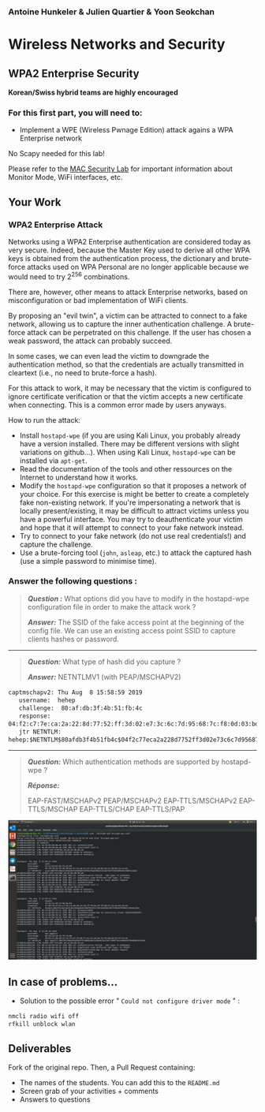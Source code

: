 ### Antoine Hunkeler & Julien Quartier & Yoon Seokchan

# Wireless Networks and Security

## WPA2 Enterprise Security

__Korean/Swiss hybrid teams are highly encouraged__

### For this first part, you will need to:

- Implement a WPE (Wireless Pwnage Edition) attack agains a WPA Enterprise network

No Scapy needed for this lab!

Please refer to the [MAC Security Lab](https://github.com/arubinst/SU19-WLANSec-Lab1-MAC) for important information about Monitor Mode, WiFi interfaces, etc.

## Your Work


### WPA2 Enterprise Attack

Networks using a WPA2 Enterprise authentication are considered today as very secure. Indeed, because the Master Key used to derive all other WPA keys is obtained from the authentication process, the dictionary and brute-force attacks used on WPA Personal are no longer applicable because we would need to try 2<sup>256</sup> combinations.

There are, however, other means to attack Enterprise networks, based on misconfiguration or bad implementation of WiFi clients.

By proposing an "evil twin", a victim can be attracted to connect to a fake network, allowing us to capture the inner authentication challenge. A brute-force attack can be perpetrated on this challenge. If the user has chosen a weak password, the attack can probably succeed. 

In some cases, we can even lead the victim to downgrade the authentication method, so that the credentials are actually transmitted in cleartext (i.e., no need to brute-force a hash).

For this attack to work, it may be necessary that the victim is configured to ignore certificate verification or that the victim accepts a new certificate when connecting. This is a common error made by users anyways.

How to run the attack:

- Install ```hostapd-wpe``` (if you are using Kali Linux, you probably already have a version installed. There may be different versions with slight variations on github...). When using Kali Linux, ```hostapd-wpe``` can be installed via ```apt-get```. 
- Read the documentation of the tools and other ressources on the Internet to understand how it works.
- Modify the ```hostapd-wpe``` configuration so that it proposes a network of your choice. For this exercise is might be better to create a completely fake non-existing network. If you're impersonating a network that is locally present/existing, it may be difficult to attract victims unless you have a powerful interface. You may try to deauthenticate your victim and hope that it will attempt to connect to your fake network instead. 
- Try to connect to your fake network (do not use real credentials!) and capture the challenge.
- Use a brute-forcing tool (```john```, ```asleap```, etc.) to attack the captured hash (use a simple password to minimise time).

### Answer the following questions :

> **_Question :_** What options did you have to modify in the hostapd-wpe configuration file in order to make the attack work ?
> 
> **_Answer:_** The SSID of the fake access point at the beginning of the config file. We can use an existing access point SSID to capture clients hashes or password.

---

> **_Question:_** What type of hash did you capture ?
> 
> **_Answer:_** NETNTLMV1 (with PEAP/MSCHAPV2)

```
captmschapv2: Thu Aug  8 15:58:59 2019
   username:  hehep
   challenge:  80:af:db:3f:4b:51:fb:4c
   response:  04:f2:c7:7e:ca:2a:22:8d:77:52:ff:3d:02:e7:3c:6c:7d:95:68:7c:f8:0d:03:bd
   jtr NETNTLM:  hehep:$NETNTLM$80afdb3f4b51fb4c$04f2c77eca2a228d7752ff3d02e73c6c7d95687cf80d03bd
```

---

> **_Question:_** Which authentication methods are supported by hostapd-wpe ?
>
> **_Réponse:_**
>
> EAP-FAST/MSCHAPv2
> PEAP/MSCHAPv2
> EAP-TTLS/MSCHAPv2
> EAP-TTLS/MSCHAP
> EAP-TTLS/CHAP
> EAP-TTLS/PAP

![](https://raw.githubusercontent.com/BriskoCube/SU19-WLANSec-Lab4-WPA2-Enterprise/master/Screenshots/capture1.jpg)


## In case of problems...

- Solution to the possible error " ```Could not configure driver mode``` " :

```
nmcli radio wifi off
rfkill unblock wlan
```


## Deliverables

Fork of the original repo. Then, a Pull Request containing:

- The names of the students. You can add this to the ```README.md```
- Screen grab of your activities + comments
- Answers to questions
